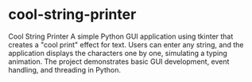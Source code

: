 # cool-string-printer
Cool String Printer A simple Python GUI application using tkinter that creates a "cool print" effect for text. Users can enter any string, and the application displays the characters one by one, simulating a typing animation. The project demonstrates basic GUI development, event handling, and threading in Python.
